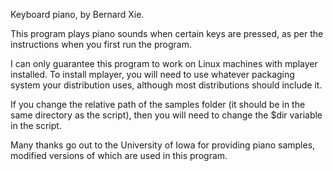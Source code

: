 Keyboard piano, by Bernard Xie.

This program plays piano sounds when certain keys are pressed, as per the instructions when you first run the program.

I can only guarantee this program to work on Linux machines with mplayer installed.  To install mplayer, you will need to use whatever packaging system your distribution uses, although most distributions should include it.

If you change the relative path of the samples folder (it should be in the same directory as the script), then you will need to change the $dir variable in the script.

Many thanks go out to the University of Iowa for providing piano samples, modified versions of which are used in this program.
